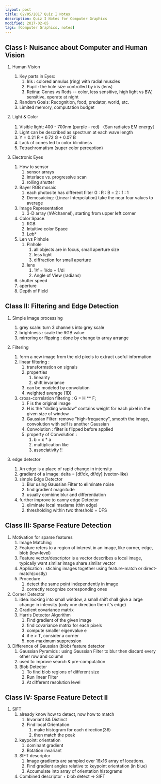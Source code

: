 ```yaml
---
layout: post
title: 02/05/2017 Quiz I Notes
description: Quiz I Notes for Computer Graphics
modified: 2017-02-05
tags: [Computer Graphics, notes]
---
```


## Class I: Nuisance about Computer and Human Vision

1. Human Vision
    1. Key parts in Eyes:
        1. Iris : colored annulus (ring) with radial muscles
        2. Pupil : the hole size controlled by iris (lens)
        3. Retina: Cones vs Rods -- color, less sensitive, high light vs BW, sensitive, operate at night
    2. Random Goals: Recognition, food, predator, world, etc.
    3. Limited memory, computation budget
2. Light & Color
    1. Visible light: 400 - 700nm (purple - red) （Sun radiates EM energy）
    2. Light can be described as spectrum at each wave length
    3. Y = 0.21 R + 0.72 G + 0.07 B
    4. Lack of cones led to color blindness
    5. Tetrachromatism (super color perception)

3. Electronic Eyes
    1. How to sensor
        1. sensor arrays
        2. interlace vs. progressive scan
        3. rolling shutter
    2. Bayer RGB mosaic
        1. each photosite has different filter G : R : B = 2 : 1 : 1
        2. Demosaicing: (Linear Interpolation) take the near four values to average
    3. Image Representation
        1. 3-D array (h*W*channel), starting from upper left corner
    4. Color Space:
        1. RGB
        2. Intuitive color Space
        3. L*a*b*
    4. Len vs Pinhole
        1. Pinhole
            1. all objects are in focus, small aperture size
            2. less light
            3. diffraction for small aperture
        2. lens
            1. 1/f = 1/do + 1/di
            2. Angle of View (radians)
    5. shutter speed
    6. aperture
    7. Depth of Field

## Class II: Filtering and Edge Detection
1. Simple image processing
    1. grey scale: turn 3 channels into grey scale
    2. brightness : scale the RGB value
    3. mirroring or flipping : done by change to array arrange

2. Filtering
    1. form a new image from the old pixels to extract useful information
    2. linear filtering :
        1. transformation on signals
        2. properties
            1. linearity
            2. shift invariance
        3. can be modeled by convolution
        4. weighted average (1D)
    3. cross-correlation filtering : G = H ** F;
        1. F is the original image
        2. H is the "sliding window" contains weight for each pixel in the given size of window
        3. Gaussian Filter: remove "high-frequency", smooth the image, convolution with self is another Gaussian
        4. Convolution : filter is flipped before applied
        5. property of Convolution :
            1. b = c * a
            2. multiplication like
            3. associativity !!

3. edge detector
    1. An edge is a place of rapid change in intensity
    2. gradient of a image: delta = [df/dx, df/dy] (vector-like)
    3. simple Edge Detector
        1. Blur using Gaussian Filter to eliminate noise
        2. find gradient magnitude
        3. usually combine blur and differentiation
    4. further improve to canny edge Detector
        1. eliminate local maxiama (thin edge)
        2. thresholding within two threshold + DFS

## Class III: Sparse Feature Detection

1. Motivation for sparse features
    1. Image Matching
    2. Feature refers to a region of interest in an image, like corner, edge, blob (low-level)
    3. Feature vector/descriptor is a vector describes a local image, typically want similar image share similar vector
    4. Application : stiching images together using feature-match or direct-match(costly)
    5. Procedure
        1. detect the same point independently in image
        2. correctly recognize corresponding ones
2. Corner Detector
    1. idea: looking into small window, a small shift shall give a large change in intensity (only one direction then it's edge)
    2. Gradient covariance matrix
    3. Harris Detector Algorithm
        1. Find gradient of the given image
        2. find covariance matrix for each pixels
        3. compute smaller eigenvalue e
        4. if e > T, consider a corner
        5. non-maximum suppression
3. Difference of Gaussian (blob) feature detector
    1. Gaussian Pyramids : using Gaussian Filter to blur then discard every other row and column
    2. used to improve search & pre-computation
    2. Blob Detector
        1. To find blob regions of different size
        1. Run linear Filter
        2. At different resolution level

## Class IV: Sparse Feature Detect II

1. SIFT
    1. already know how to detect, now how to match
        1. Invariant && Distinct
        2. Find local Orientation
            1. make histogram for each direction(36)
            2. then match the peak
    2. keypoint: orientation
        1. dominant gradient
        2. Rotation invariant
    3. SIFT descriptor
        1. Image gradients are sampled over 16x16 array of locations.
        2. Find gradient angles relative to keypoint orientation (in blue)
        3. Accumulate into array of orientation histograms
    4. Combined descriptor + blob detect => SIFT
